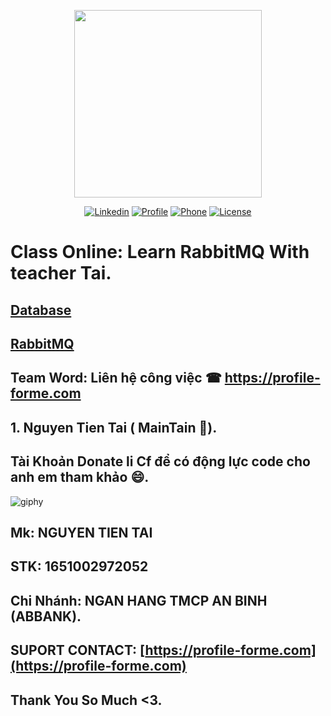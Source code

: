 <p align="center"><a href="https://profile-forme.com" target="_blank"><img src="https://res.cloudinary.com/ecommerce2021/image/upload/v1659065987/avatar/logo_begsn1.png" width="300"></a></p>

<p align="center">
<a href="https://www.linkedin.com/in/tai-nguyen-tien-787545213/"><img src="https://img.icons8.com/color/48/000000/linkedin-circled--v1.png" alt="Linkedin"></a>
<a href="https://profile-forme.surge.sh"><img src="https://img.icons8.com/color/48/000000/internet--v1.png" alt="Profile"></a>
<a href="tel:0798805741"><img src="https://img.icons8.com/color/48/000000/apple-phone.png" alt="Phone"></a>
<a href = "mailto:nguyentientai10@gmail.com"><img src="https://img.icons8.com/fluency/48/000000/send-mass-email.png" alt="License"></a>
</p>

# Class Online: Learn RabbitMQ With teacher Tai.

## [Database](https://cockroachlabs.cloud/clusters)

## [RabbitMQ](https://www.rabbitmq.com/tutorials)


## Team Word: Liên hệ công việc ☎ https://profile-forme.com

## 1. Nguyen Tien Tai ( MainTain 🚩).

## Tài Khoản Donate li Cf để có động lực code cho anh em tham khảo 😄.

![giphy](https://3.bp.blogspot.com/-SzGvXn2sTmw/V6k-90GH3ZI/AAAAAAAAIsk/Q678Pil-0kITLPa3fD--JkNdnJVKi_BygCLcB/s1600/cf10-fbc08%2B%25281%2529.gif)


## Mk: NGUYEN TIEN TAI

## STK: 1651002972052

## Chi Nhánh: NGAN HANG TMCP AN BINH (ABBANK).

## SUPORT CONTACT: [https://profile-forme.com](https://profile-forme.com)

## Thank You So Much <3.
